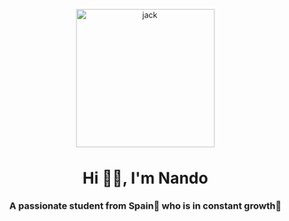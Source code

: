 <div id="header" align="center">
    <img src="https://tenor.com/es/view/jake-lofi-gif-20103199" alt="jack" width="250" />
    <h1 align="center">Hi 👋🏼, I'm Nando</h1>
    <h3 align="center">A passionate student from Spain🥘 who is in constant growth🌱</h3>
</div>

